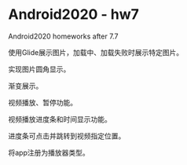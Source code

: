 # Android2020 - hw7
Android2020 homeworks after 7.7

使用Glide展示图片，加载中、加载失败时展示特定图片。

实现图片圆角显示。

渐变展示。

视频播放、暂停功能。

视频播放进度条和时间显示功能。

进度条可点击并跳转到视频指定位置。

将app注册为播放器类型。
